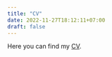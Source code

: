 ```yaml
---
title: "CV"
date: 2022-11-27T18:12:11+07:00
draft: false
---
```


Here you can find my [CV](https://github.com/quanganhtranngo/quanganhtranngo.github.io/blob/main/static/AlexTran_CV.docx).
